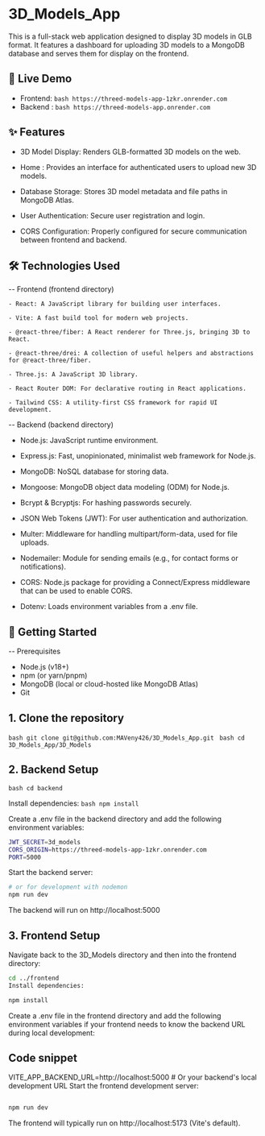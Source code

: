 # 3D_Models_App

This is a full-stack web application designed to display 3D models in GLB format. It features a dashboard for uploading 3D models to a MongoDB database and serves them for display on the frontend.

## 🚀 Live Demo
- Frontend: ```bash https://threed-models-app-1zkr.onrender.com ```
- Backend : ```bash https://threed-models-app.onrender.com ```
  

## ✨ Features
  - 3D Model Display: Renders GLB-formatted 3D models on the web.

  - Home : Provides an interface for authenticated users to upload new 3D models.

  - Database Storage: Stores 3D model metadata and file paths in MongoDB Atlas.

  - User Authentication: Secure user registration and login.

  - CORS Configuration: Properly configured for secure communication between frontend and backend.
 
 ## 🛠️ Technologies Used

 -- Frontend (frontend directory)

    - React: A JavaScript library for building user interfaces.

    - Vite: A fast build tool for modern web projects.

    - @react-three/fiber: A React renderer for Three.js, bringing 3D to React.

    - @react-three/drei: A collection of useful helpers and abstractions for @react-three/fiber.

    - Three.js: A JavaScript 3D library.

    - React Router DOM: For declarative routing in React applications.

    - Tailwind CSS: A utility-first CSS framework for rapid UI development.
    
-- Backend (backend directory)

   - Node.js: JavaScript runtime environment.

   - Express.js: Fast, unopinionated, minimalist web framework for Node.js.

   - MongoDB: NoSQL database for storing data.

   - Mongoose: MongoDB object data modeling (ODM) for Node.js.

   - Bcrypt & Bcryptjs: For hashing passwords securely.

   - JSON Web Tokens (JWT): For user authentication and authorization.

   - Multer: Middleware for handling multipart/form-data, used for file uploads.

   - Nodemailer: Module for sending emails (e.g., for contact forms or notifications).

   - CORS: Node.js package for providing a Connect/Express middleware that can be used to enable CORS.

   - Dotenv: Loads environment variables from a .env file.

  ## 🚀 Getting Started

 -- Prerequisites
 
  - Node.js (v18+)
  - npm (or yarn/pnpm)
  - MongoDB (local or cloud-hosted like MongoDB Atlas)
  - Git

## 1. Clone the repository
```bash git clone git@github.com:MAVeny426/3D_Models_App.git ```
```bash cd 3D_Models_App/3D_Models ```

## 2. Backend Setup
```bash cd backend ```

Install dependencies:
```bash npm install ```

Create a .env file in the backend directory and add the following environment variables:

```bash MONGO_URL=mongodb+srv://venyma504:w7XkOagoujZk4rXP@cluster0.46qrm8i.mongodb.net/3D-Models?retryWrites=true&w=majority&appName=Cluster0
JWT_SECRET=3d_models
CORS_ORIGIN=https://threed-models-app-1zkr.onrender.com
PORT=5000
```

Start the backend server:

```bash npm start
# or for development with nodemon
npm run dev
```

The backend will run on http://localhost:5000

## 3. Frontend Setup
Navigate back to the 3D_Models directory and then into the frontend directory:
``` bash
cd ../frontend
Install dependencies:
```

```bash
npm install
```

Create a .env file in the frontend directory and add the following environment variables if your frontend needs to know the backend URL during local development:

## Code snippet

VITE_APP_BACKEND_URL=http://localhost:5000 # Or your backend's local development URL
Start the frontend development server:

``` bash

npm run dev
```

The frontend will typically run on http://localhost:5173 (Vite's default).



